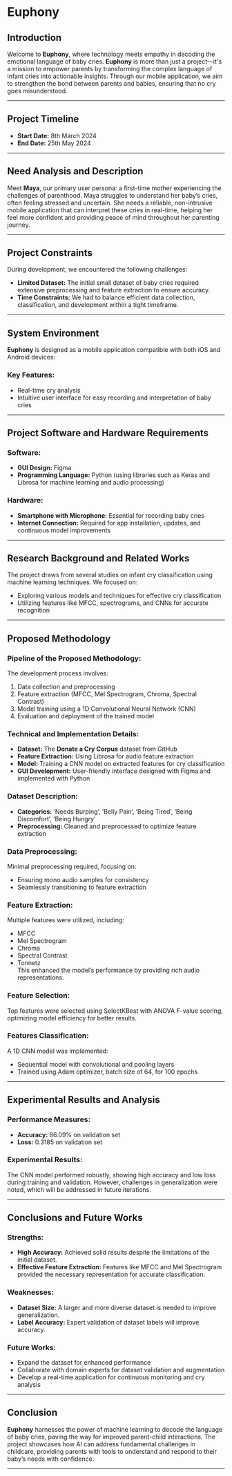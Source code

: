 # Euphony 

## Introduction  
Welcome to **Euphony**, where technology meets empathy in decoding the emotional language of baby cries. **Euphony** is more than just a project—it's a mission to empower parents by transforming the complex language of infant cries into actionable insights. Through our mobile application, we aim to strengthen the bond between parents and babies, ensuring that no cry goes misunderstood.

---

## Project Timeline  
- **Start Date:** 8th March 2024  
- **End Date:** 25th May 2024  

---

## Need Analysis and Description  
Meet **Maya**, our primary user persona: a first-time mother experiencing the challenges of parenthood. Maya struggles to understand her baby’s cries, often feeling stressed and uncertain. She needs a reliable, non-intrusive mobile application that can interpret these cries in real-time, helping her feel more confident and providing peace of mind throughout her parenting journey.

---

## Project Constraints  
During development, we encountered the following challenges:
- **Limited Dataset:** The initial small dataset of baby cries required extensive preprocessing and feature extraction to ensure accuracy.
- **Time Constraints:** We had to balance efficient data collection, classification, and development within a tight timeframe.

---

## System Environment  
**Euphony** is designed as a mobile application compatible with both iOS and Android devices:

### Key Features:
- Real-time cry analysis
- Intuitive user interface for easy recording and interpretation of baby cries

---

## Project Software and Hardware Requirements  

### Software:
- **GUI Design:** Figma  
- **Programming Language:** Python (using libraries such as Keras and Librosa for machine learning and audio processing)

### Hardware:
- **Smartphone with Microphone:** Essential for recording baby cries  
- **Internet Connection:** Required for app installation, updates, and continuous model improvements  

---

## Research Background and Related Works  
The project draws from several studies on infant cry classification using machine learning techniques. We focused on:
- Exploring various models and techniques for effective cry classification
- Utilizing features like MFCC, spectrograms, and CNNs for accurate recognition

---

## Proposed Methodology  

### Pipeline of the Proposed Methodology:  
The development process involves:
1. Data collection and preprocessing
2. Feature extraction (MFCC, Mel Spectrogram, Chroma, Spectral Contrast)
3. Model training using a 1D Convolutional Neural Network (CNN)
4. Evaluation and deployment of the trained model

### Technical and Implementation Details:  
- **Dataset:** The **Donate a Cry Corpus** dataset from GitHub
- **Feature Extraction:** Using Librosa for audio feature extraction
- **Model:** Training a CNN model on extracted features for cry classification
- **GUI Development:** User-friendly interface designed with Figma and implemented with Python

### Dataset Description:  
- **Categories:** ‘Needs Burping’, ‘Belly Pain’, ‘Being Tired’, ‘Being Discomfort’, ‘Being Hungry’  
- **Preprocessing:** Cleaned and preprocessed to optimize feature extraction  

### Data Preprocessing:  
Minimal preprocessing required, focusing on:
- Ensuring mono audio samples for consistency
- Seamlessly transitioning to feature extraction

### Feature Extraction:  
Multiple features were utilized, including:
- MFCC
- Mel Spectrogram
- Chroma
- Spectral Contrast
- Tonnetz  
This enhanced the model’s performance by providing rich audio representations.

### Feature Selection:  
Top features were selected using SelectKBest with ANOVA F-value scoring, optimizing model efficiency for better results.

### Features Classification:  
A 1D CNN model was implemented:
- Sequential model with convolutional and pooling layers
- Trained using Adam optimizer, batch size of 64, for 100 epochs

---

## Experimental Results and Analysis  

### Performance Measures:  
- **Accuracy:** 86.09% on validation set  
- **Loss:** 0.3185 on validation set

### Experimental Results:  
The CNN model performed robustly, showing high accuracy and low loss during training and validation. However, challenges in generalization were noted, which will be addressed in future iterations.

---

## Conclusions and Future Works  

### Strengths:  
- **High Accuracy:** Achieved solid results despite the limitations of the initial dataset.
- **Effective Feature Extraction:** Features like MFCC and Mel Spectrogram provided the necessary representation for accurate classification.

### Weaknesses:  
- **Dataset Size:** A larger and more diverse dataset is needed to improve generalization.
- **Label Accuracy:** Expert validation of dataset labels will improve accuracy.

### Future Works:  
- Expand the dataset for enhanced performance
- Collaborate with domain experts for dataset validation and augmentation
- Develop a real-time application for continuous monitoring and cry analysis

---

## Conclusion  
**Euphony** harnesses the power of machine learning to decode the language of baby cries, paving the way for improved parent-child interactions. The project showcases how AI can address fundamental challenges in childcare, providing parents with tools to understand and respond to their baby’s needs with confidence.

--- 
